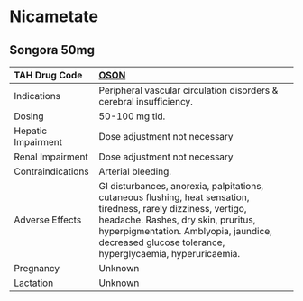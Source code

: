 # Nicametate

## Songora 50mg

| TAH Drug Code      | [OSON](https://www.tahsda.org.tw/drugs/hissearch.php?drug_code=OSON)                                                                                                                                                                                          |
|:-------------------|:--------------------------------------------------------------------------------------------------------------------------------------------------------------------------------------------------------------------------------------------------------------|
| Indications        | Peripheral vascular circulation disorders & cerebral insufficiency.                                                                                                                                                                                           |
| Dosing             | 50-100 mg tid.                                                                                                                                                                                                                                                |
| Hepatic Impairment | Dose adjustment not necessary                                                                                                                                                                                                                                 |
| Renal Impairment   | Dose adjustment not necessary                                                                                                                                                                                                                                 |
| Contraindications  | Arterial bleeding.                                                                                                                                                                                                                                            |
| Adverse Effects    | GI disturbances, anorexia, palpitations, cutaneous flushing, heat sensation, tiredness, rarely dizziness, vertigo, headache. Rashes, dry skin, pruritus, hyperpigmentation. Amblyopia, jaundice, decreased glucose tolerance, hyperglycaemia, hyperuricaemia. |
| Pregnancy          | Unknown                                                                                                                                                                                                                                                       |
| Lactation          | Unknown                                                                                                                                                                                                                                                       |

